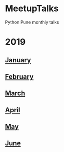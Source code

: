 # MeetupTalks

Python Pune monthly talks

# 2019
## [January](./2019/January/README.md)
## [February](./2019/February/README.md)
## [March](./2019/March/README.md)
## [April](./2019/April/README.md)
## [May](./2019/May/README.md)
## [June](./2019/June/README.md)
